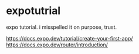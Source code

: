 # expotutrial
expo tutorial. i misspelled it on purpose, trust.

https://docs.expo.dev/tutorial/create-your-first-app/
https://docs.expo.dev/router/introduction/
